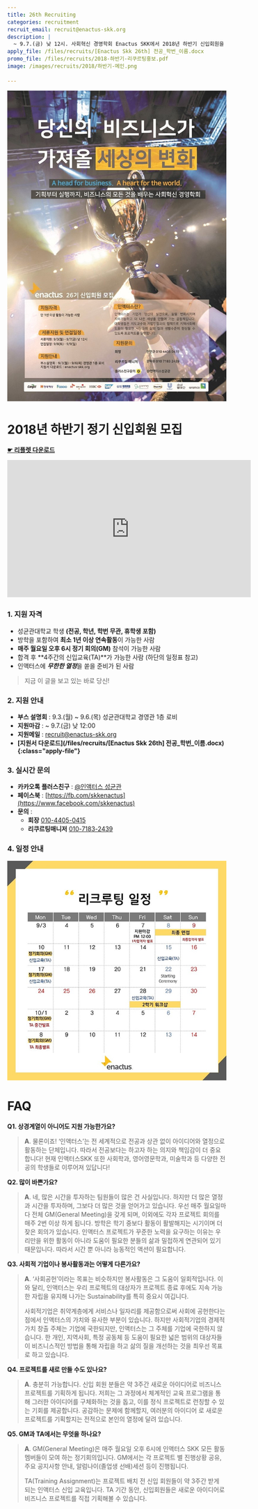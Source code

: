 ```yaml
---
title: 26th Recruiting
categories: recruitment
recruit_email: recruit@enactus-skk.org
description: |
  ~ 9.7.(금) 낮 12시. 사회혁신 경영학회 Enactus SKK에서 2018년 하반기 신입회원을 모집하고 있습니다.
apply_file: /files/recruits/[Enactus Skk 26th] 전공_학번_이름.docx
promo_file: /files/recruits/2018-하반기-리쿠르팅홍보.pdf
image: /images/recruits/2018/하반기-메인.png

---
```


![](/images/recruits/2018/하반기-포스터.jpg)

# 2018년 하반기 정기 신입회원 모집

**[☛ 리플렛 다운로드](/files/recruits/2018-하반기-리쿠르팅홍보.pdf)**

<iframe width="560" height="315" src="https://www.youtube.com/embed/4l7-T9iLF8Q?rel=0" frameborder="0" allow="autoplay; encrypted-media" allowfullscreen></iframe>

### 1. 지원 자격

+ 성균관대학교 학생 **(전공, 학년, 학번 무관, 휴학생 포함)**
+ 방학을 포함하여 **최소 1년 이상 연속활동**이 가능한 사람
+ **매주 월요일 오후 6시 정기 회의(GM)** 참석이 가능한 사람
+ 합격 후 **4주간의 신입교육(TA)**가 가능한 사람
    (하단의 일정표 참고)
+ 인액터스에 ***무한한 열정***을 쏟을 준비가 된 사람

> 지금 이 글을 보고 있는 바로 당신!


### 2. 지원 안내

+ **부스 설명회** : 9.3.(월) ~ 9.6.(목) 성균관대학교 경영관 1층 로비
+ **지원마감** : ~ 9.7.(금) 낮 12:00
+ **지원메일** : [recruit@enactus-skk.org](mailto:recruit@enactus-skk.org)
+ **[지원서 다운로드](/files/recruits/[Enactus Skk 26th] 전공_학번_이름.docx){:class="apply-file"}**


### 3. 실시간 문의

+ **카카오톡 플러스친구** : [@인액터스 성균관](http://pf.kakao.com/_xhfhRj)
+ **페이스북** : [https://fb.com/skkenactus](https://www.facebook.com/skkenactus)
+ **문의** :
    + **회장** [010-4405-0415](tel:010-4405-0415)
    + **리쿠르팅매니저** [010-7183-2439](tel:010-7183-2439)


### 4. 일정 안내

![](/images/recruits/2018/하반기-일정.jpeg)

# FAQ

**Q1. 상경계열이 아니어도 지원 가능한가요?**
>**A**. 물론이죠! ‘인액터스’는 전 세계적으로 전공과 상관 없이 아이디어와 열정으로 활동하는 단체입니다.
따라서 전공보다는 하고자 하는 의지와 책임감이 더 중요합니다!
현재 인액터스SKK 또한 사회학과, 영어영문학과, 미술학과 등
다양한 전공의 학생들로 이루어져 있답니다!

**Q2. 많이 바쁜가요?**
>**A**. 네, 많은 시간을 투자하는 팀원들이 많은 건 사실입니다. 하지만 더 많은 열정과 시간을 투자하며, 그보다 더 많은 것을 얻어가고 있습니다. 우선 매주 월요일마다 전체 GM(General Meeting)을 갖게 되며, 이외에도 각자 프로젝트 회의를 매주 2번 이상 하게 됩니다. 방학은 학기 중보다 활동이 활발해지는 시기이며 더 잦은 회의가 있습니다. 인액터스 프로젝트가 꾸준한 노력을 요구하는 이유는 우리만을 위한 활동이 아니라 도움이 필요한 분들의 삶과 밀접하게 연관되어 있기 때문입니다. 따라서 시간 뿐 아니라 능동적인 액션이 필요합니다.

**Q3. 사회적 기업이나 봉사활동과는 어떻게 다른가요?**
>**A**. ‘사회공헌’이라는 목표는 비슷하지만 봉사활동은 그 도움이 일회적입니다. 이와 달리, 인액터스는 우리 프로젝트의 대상자가 프로젝트 종료 후에도 지속 가능한 자립을 유지해 나가는 Sustainability를 특히 중요시 여깁니다.
>
> 사회적기업은 취약계층에게 서비스나 일자리를 제공함으로써 사회에 공헌한다는 점에서 인액터스의 가치와 유사한 부분이 있습니다. 하지만 사회적기업의 경제적 가치 창출 주체는 기업에 국한되지만, 인액터스는 그 주체를 기업에 국한하지 않습니다. 한 개인, 지역사회, 특정 공동체 등 도움이 필요한 넓은 범위의 대상자들이 비즈니스적인 방법을 통해 자립을 하고 삶의 질을 개선하는 것을 최우선 목표로 하고 있습니다.

**Q4. 프로젝트를 새로 만들 수도 있나요?**
>**A**. 충분히 가능합니다. 신입 회원 분들은 약 3주간 새로운 아이디어로 비즈니스 프로젝트를 기획하게 됩니다. 저희는 그 과정에서 체계적인 교육 프로그램을 통해 그러한 아이디어를 구체화하는 것을 돕고, 이를 정식 프로젝트로 런칭할 수 있는 기회를 제공합니다. 공감하는 문제에 함께할지, 여러분의 아이디어 로 새로운 프로젝트를 기획할지는 전적으로 본인의 열정에 달려 있습니다.

**Q5. GM과 TA에서는 무엇을 하나요?**
>**A**. GM(General Meeting)은 매주 월요일 오후 6시에 인액터스 SKK 모든 활동 멤버들이 모여 하는 정기회의입니다. GM에서는 각 프로젝트 별 진행상황 공유, 주요 공지사항 안내, 알럼나이(졸업생 선배)세션 등이 진행됩니다.
>
>TA(Training Assignment)는 프로젝트 배치 전 신입 회원들이 약 3주간 받게 되는 인액터스 신입 교육입니다.
TA 기간 동안, 신입회원들은 새로운 아이디어로 비즈니스 프로젝트를 직접 기획해볼 수 있습니다.
